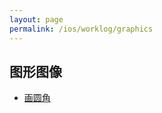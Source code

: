 ```yaml
---
layout: page
permalink: /ios/worklog/graphics
---
```


## 图形图像

* [画圆角](./graphics/graphics-corner)

